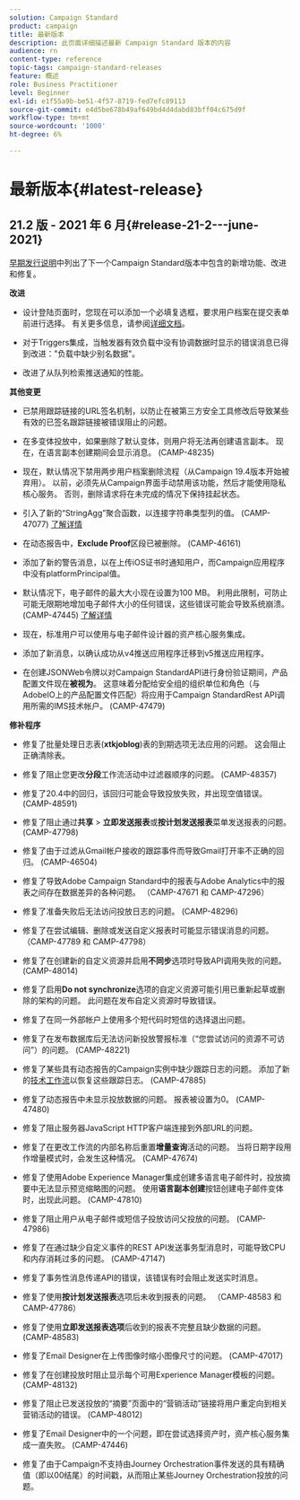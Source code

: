 ```yaml
---
solution: Campaign Standard
product: campaign
title: 最新版本
description: 此页面详细描述最新 Campaign Standard 版本的内容
audience: rn
content-type: reference
topic-tags: campaign-standard-releases
feature: 概述
role: Business Practitioner
level: Beginner
exl-id: e1f55a9b-be51-4f57-8719-fed7efc89113
source-git-commit: e4d5be678b49af649bd4d4dabd83bff04c675d9f
workflow-type: tm+mt
source-wordcount: '1000'
ht-degree: 6%

---
```


# 最新版本{#latest-release}

## 21.2 版 - 2021 年 6 月{#release-21-2---june-2021}

[早期发行说明](e-release-notes.md)中列出了下一个Campaign Standard版本中包含的新增功能、改进和修复。

**改进**

* 设计登陆页面时，您现在可以添加一个必填复选框，要求用户档案在提交表单前进行选择。 有关更多信息，请参阅[详细文档](../../channels/using/managing-landing-page-form-data.md#agreement-checkbox)。

* 对于Triggers集成，当触发器有效负载中没有协调数据时显示的错误消息已得到改进：&quot;负载中缺少别名数据&quot;。

* 改进了从队列检索推送通知的性能。

**其他变更**

* 已禁用跟踪链接的URL签名机制，以防止在被第三方安全工具修改后导致某些有效的已签名跟踪链接被错误阻止的问题。

* 在多变体投放中，如果删除了默认变体，则用户将无法再创建语言副本。 现在，在语言副本创建期间会显示消息。 (CAMP-48235)

* 现在，默认情况下禁用两步用户档案删除流程（从Campaign 19.4版本开始被弃用）。 以前，必须先从Campaign界面手动禁用该功能，然后才能使用隐私核心服务。 否则，删除请求将在未完成的情况下保持挂起状态。

* 引入了新的“StringAgg”聚合函数，以连接字符串类型列的值。 (CAMP-47077) [了解详情](../../automating/using/list-of-functions.md#aggregates)

* 在动态报告中，**Exclude Proof**&#x200B;区段已被删除。 (CAMP-46161)

* 添加了新的警告消息，以在上传iOS证书时通知用户，而Campaign应用程序中没有platformPrincipal值。

* 默认情况下，电子邮件的最大大小现在设置为100 MB。 利用此限制，可防止可能无限期地增加电子邮件大小的任何错误，这些错误可能会导致系统崩溃。 (CAMP-47445) [了解详情](../../sending/using/design-and-personalize.md#email-size)

* 现在，标准用户可以使用与电子邮件设计器的资产核心服务集成。

* 添加了新消息，以确认成功从v4推送应用程序迁移到v5推送应用程序。

* 在创建JSONWeb令牌以对Campaign StandardAPI进行身份验证期间，产品配置文件现在&#x200B;**被视为**。 这意味着分配给安全组的组织单位和角色（与AdobeIO上的产品配置文件匹配）将应用于Campaign StandardRest API调用所需的IMS技术帐户。 (CAMP-47479)

**修补程序**

* 修复了批量处理日志表(**xtkjoblog**)表的到期选项无法应用的问题。 这会阻止正确清除表。

* 修复了阻止您更改&#x200B;**分段**&#x200B;工作流活动中过滤器顺序的问题。 (CAMP-48357)

* 修复了20.4中的回归，该回归可能会导致投放失败，并出现空值错误。 (CAMP-48591)

* 修复了阻止通过&#x200B;**共享** > **立即发送报表**&#x200B;或&#x200B;**按计划发送报表**&#x200B;菜单发送报表的问题。 (CAMP-47798)

* 修复了由于过滤从Gmail帐户接收的跟踪事件而导致Gmail打开率不正确的回归。 (CAMP-46504)

* 修复了导致Adobe Campaign Standard中的报表与Adobe Analytics中的报表之间存在数据差异的各种问题。 （CAMP-47671 和 CAMP-47296）

* 修复了准备失败后无法访问投放日志的问题。 (CAMP-48296)

* 修复了在尝试编辑、删除或发送自定义报表时可能显示错误消息的问题。 （CAMP-47789 和 CAMP-47798）

* 修复了在创建新的自定义资源并启用&#x200B;**不同步**&#x200B;选项时导致API调用失败的问题。 (CAMP-48014)

* 修复了启用&#x200B;**Do not synchronize**&#x200B;选项的自定义资源可能引用已重新起草或删除的架构的问题。 此问题在发布自定义资源时导致错误。

* 修复了在同一外部帐户上使用多个短代码时短信的选择退出问题。

* 修复了在发布数据库后无法访问新投放警报标准（“您尝试访问的资源不可访问”）的问题。 (CAMP-48221)

* 修复了某些具有动态报告的Campaign实例中缺少跟踪日志的问题。 添加了新的[技术工作流](../../administration/using/technical-workflows.md)以恢复这些跟踪日志。 (CAMP-47885)

* 修复了动态报告中未显示投放数据的问题。 报表被设置为0。 (CAMP-47480)

* 修复了阻止服务器JavaScript HTTP客户端连接到外部URL的问题。

* 修复了在更改工作流的内部名称后重置&#x200B;**增量查询**&#x200B;活动的问题。 当将日期字段用作增量模式时，会发生这种情况。 (CAMP-47674)

* 修复了使用Adobe Experience Manager集成创建多语言电子邮件时，投放摘要中无法显示预览缩略图的问题。 使用&#x200B;**语言副本创建**&#x200B;按钮创建电子邮件变体时，出现此问题。 (CAMP-47810)

* 修复了阻止用户从电子邮件或短信子投放访问父投放的问题。 (CAMP-47986)

* 修复了在通过缺少自定义事件的REST API发送事务型消息时，可能导致CPU和内存消耗过多的问题。 (CAMP-47147)

* 修复了事务性消息传递API的错误，该错误有时会阻止发送实时消息。

* 修复了使用&#x200B;**按计划发送报表**&#x200B;选项后未收到报表的问题。 （CAMP-48583 和 CAMP-47786）

* 修复了使用&#x200B;**立即发送报表选项**&#x200B;后收到的报表不完整且缺少数据的问题。 (CAMP-48583)

* 修复了Email Designer在上传图像时缩小图像尺寸的问题。 (CAMP-47017)

* 修复了在创建投放时阻止显示每个可用Experience Manager模板的问题。 (CAMP-48132)

* 修复了阻止已发送投放的“摘要”页面中的“营销活动”链接将用户重定向到相关营销活动的错误。 (CAMP-48012)

* 修复了Email Designer中的一个问题，即在尝试选择资产时，资产核心服务集成一直失败。 (CAMP-47446)

* 修复了由于Campaign不支持由Journey Orchestration事件发送的具有精确值（即以00结尾）的时间戳，从而阻止某些Journey Orchestration投放的问题。
